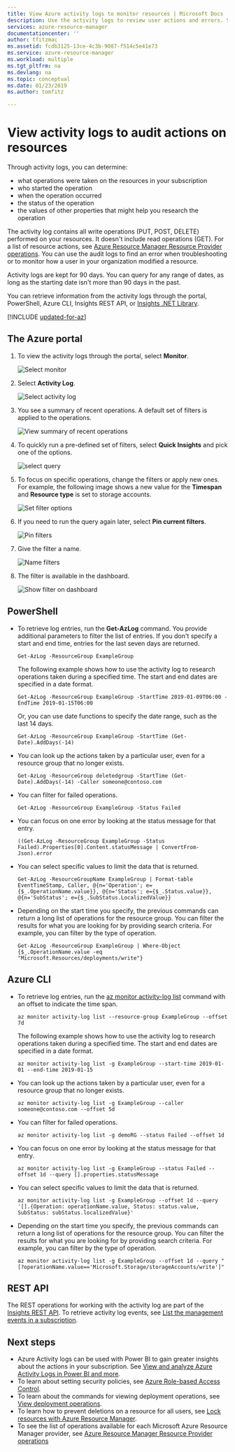 ```yaml
---
title: View Azure activity logs to monitor resources | Microsoft Docs
description: Use the activity logs to review user actions and errors. Shows Azure Portal PowerShell, Azure CLI, and REST.
services: azure-resource-manager
documentationcenter: ''
author: tfitzmac
ms.assetid: fcdb3125-13ce-4c3b-9087-f514c5e41e73
ms.service: azure-resource-manager
ms.workload: multiple
ms.tgt_pltfrm: na
ms.devlang: na
ms.topic: conceptual
ms.date: 01/23/2019
ms.author: tomfitz

---
```

# View activity logs to audit actions on resources

Through activity logs, you can determine:

* what operations were taken on the resources in your subscription
* who started the operation
* when the operation occurred
* the status of the operation
* the values of other properties that might help you research the operation

The activity log contains all write operations (PUT, POST, DELETE) performed on your resources. It doesn't include read operations (GET). For a list of resource actions, see [Azure Resource Manager Resource Provider operations](../role-based-access-control/resource-provider-operations.md). You can use the audit logs to find an error when troubleshooting or to monitor how a user in your organization modified a resource.

Activity logs are kept for 90 days. You can query for any range of dates, as long as the starting date isn't more than 90 days in the past.

You can retrieve information from the activity logs through the portal, PowerShell, Azure CLI, Insights REST API, or [Insights .NET Library](https://www.nuget.org/packages/Microsoft.Azure.Insights/).


[!INCLUDE [updated-for-az](../../includes/updated-for-az.md)]

## The Azure portal

1. To view the activity logs through the portal, select **Monitor**.

    ![Select monitor](./media/resource-group-audit/select-monitor.png)

1. Select **Activity Log**.

    ![Select activity log](./media/resource-group-audit/select-activity-log.png)

1. You see a summary of recent operations. A default set of filters is applied to the operations.

    ![View summary of recent operations](./media/resource-group-audit/audit-summary.png)

1. To quickly run a pre-defined set of filters, select **Quick Insights** and pick one of the options.

    ![select query](./media/resource-group-audit/quick-insights.png)

1. To focus on specific operations, change the filters or apply new ones. For example, the following image shows a new value for the **Timespan** and **Resource type** is set to storage accounts. 

    ![Set filter options](./media/resource-group-audit/set-filter.png)

1. If you need to run the query again later, select **Pin current filters**.

    ![Pin filters](./media/resource-group-audit/pin-filters.png)

1. Give the filter a name.

    ![Name filters](./media/resource-group-audit/name-filters.png)

1. The filter is available in the dashboard.

    ![Show filter on dashboard](./media/resource-group-audit/show-dashboard.png)

## PowerShell

* To retrieve log entries, run the **Get-AzLog** command. You provide additional parameters to filter the list of entries. If you don't specify a start and end time, entries for the last seven days are returned.

  ```azurepowershell-interactive
  Get-AzLog -ResourceGroup ExampleGroup
  ```

    The following example shows how to use the activity log to research operations taken during a specified time. The start and end dates are specified in a date format.

  ```azurepowershell-interactive
  Get-AzLog -ResourceGroup ExampleGroup -StartTime 2019-01-09T06:00 -EndTime 2019-01-15T06:00
  ```

    Or, you can use date functions to specify the date range, such as the last 14 days.

  ```azurepowershell-interactive
  Get-AzLog -ResourceGroup ExampleGroup -StartTime (Get-Date).AddDays(-14)
  ```

* You can look up the actions taken by a particular user, even for a resource group that no longer exists.

  ```azurepowershell-interactive
  Get-AzLog -ResourceGroup deletedgroup -StartTime (Get-Date).AddDays(-14) -Caller someone@contoso.com
  ```

* You can filter for failed operations.

  ```azurepowershell-interactive
  Get-AzLog -ResourceGroup ExampleGroup -Status Failed
  ```

* You can focus on one error by looking at the status message for that entry.

  ```azurepowershell-interactive
  ((Get-AzLog -ResourceGroup ExampleGroup -Status Failed).Properties[0].Content.statusMessage | ConvertFrom-Json).error
  ```

* You can select specific values to limit the data that is returned.

  ```azurepowershell-interactive
  Get-AzLog -ResourceGroupName ExampleGroup | Format-table EventTimeStamp, Caller, @{n='Operation'; e={$_.OperationName.value}}, @{n='Status'; e={$_.Status.value}}, @{n='SubStatus'; e={$_.SubStatus.LocalizedValue}}
  ```

* Depending on the start time you specify, the previous commands can return a long list of operations for the resource group. You can filter the results for what you are looking for by providing search criteria. For example, you can filter by the type of operation.

  ```azurepowershell-interactive
  Get-AzLog -ResourceGroup ExampleGroup | Where-Object {$_.OperationName.value -eq "Microsoft.Resources/deployments/write"}
  ```

## Azure CLI

* To retrieve log entries, run the [az monitor activity-log list](/cli/azure/monitor/activity-log#az-monitor-activity-log-list) command with an offset to indicate the time span.

  ```azurecli-interactive
  az monitor activity-log list --resource-group ExampleGroup --offset 7d
  ```

  The following example shows how to use the activity log to research operations taken during a specified time. The start and end dates are specified in a date format.

  ```azurecli-interactive
  az monitor activity-log list -g ExampleGroup --start-time 2019-01-01 --end-time 2019-01-15
  ```

* You can look up the actions taken by a particular user, even for a resource group that no longer exists.

  ```azurecli-interactive
  az monitor activity-log list -g ExampleGroup --caller someone@contoso.com --offset 5d
  ```

* You can filter for failed operations.

  ```azurecli-interactive
  az monitor activity-log list -g demoRG --status Failed --offset 1d
  ```

* You can focus on one error by looking at the status message for that entry.

  ```azurecli-interactive
  az monitor activity-log list -g ExampleGroup --status Failed --offset 1d --query [].properties.statusMessage
  ```

* You can select specific values to limit the data that is returned.

  ```azurecli-interactive
  az monitor activity-log list -g ExampleGroup --offset 1d --query '[].{Operation: operationName.value, Status: status.value, SubStatus: subStatus.localizedValue}'
  ```

* Depending on the start time you specify, the previous commands can return a long list of operations for the resource group. You can filter the results for what you are looking for by providing search criteria. For example, you can filter by the type of operation.

  ```azurecli-interactive
  az monitor activity-log list -g ExampleGroup --offset 1d --query "[?operationName.value=='Microsoft.Storage/storageAccounts/write']"
  ```

## REST API

The REST operations for working with the activity log are part of the [Insights REST API](https://msdn.microsoft.com/library/azure/dn931943.aspx). To retrieve activity log events, see [List the management events in a subscription](https://msdn.microsoft.com/library/azure/dn931934.aspx).

## Next steps

* Azure Activity logs can be used with Power BI to gain greater insights about the actions in your subscription. See [View and analyze Azure Activity Logs in Power BI and more](https://azure.microsoft.com/blog/analyze-azure-audit-logs-in-powerbi-more/).
* To learn about setting security policies, see [Azure Role-based Access Control](../role-based-access-control/role-assignments-portal.md).
* To learn about the commands for viewing deployment operations, see [View deployment operations](resource-manager-deployment-operations.md).
* To learn how to prevent deletions on a resource for all users, see [Lock resources with Azure Resource Manager](resource-group-lock-resources.md).
* To see the list of operations available for each Microsoft Azure Resource Manager provider, see [Azure Resource Manager Resource Provider operations](../role-based-access-control/resource-provider-operations.md)
